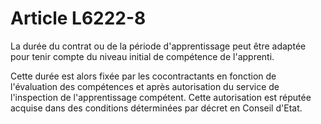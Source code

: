 # Article L6222-8

La durée du contrat ou de la période d'apprentissage peut être adaptée pour tenir compte du niveau initial de compétence de l'apprenti.

Cette durée est alors fixée par les cocontractants en fonction de l'évaluation des compétences et après autorisation du service de l'inspection de l'apprentissage compétent. Cette autorisation est réputée acquise dans des conditions déterminées par décret en Conseil d'Etat.